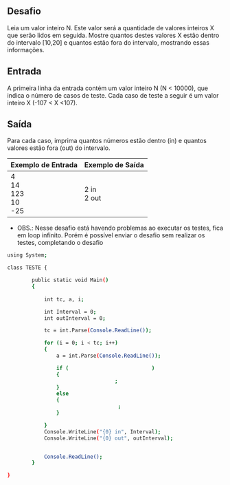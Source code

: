 ## Desafio

Leia um valor inteiro N. Este valor será a quantidade de valores inteiros X que serão lidos em seguida.
Mostre quantos destes valores X estão dentro do intervalo [10,20] e quantos estão fora do intervalo, mostrando essas informações.

## Entrada

A primeira linha da entrada contém um valor inteiro N (N < 10000), que indica o número de casos de teste.
Cada caso de teste a seguir é um valor inteiro X (-107 < X <107).

## Saída

Para cada caso, imprima quantos números estão dentro (in) e quantos valores estão fora (out) do intervalo.

| Exemplo de Entrada | Exemplo de Saída|
| ---|--- |
| 4<br />14<br />123<br />10<br />-25  | 2 in<br />2 out |

- OBS.: Nesse desafio está havendo problemas ao executar os testes, fica em loop infinito. Porém é possível enviar o desafio sem realizar os testes, completando o desafio

```bash
using System; 

class TESTE {

        public static void Main()
        {
           
            int tc, a, i;

            int Interval = 0;
            int outInterval = 0;

            tc = int.Parse(Console.ReadLine());

            for (i = 0; i < tc; i++)
            {
                a = int.Parse(Console.ReadLine());

                if (                           )
                {
                                   ; 
                }
                else                                                             //Insira sua lógica nos espaços em branco
                {
                                    ;
                }

            }
            Console.WriteLine("{0} in", Interval);
            Console.WriteLine("{0} out", outInterval);


            Console.ReadLine();
        }

}
```
